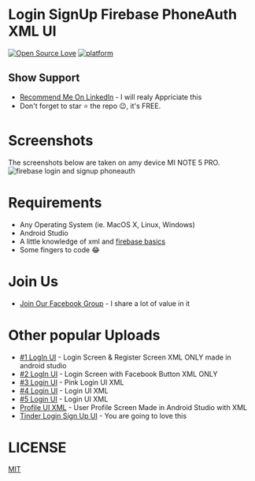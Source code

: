# Login SignUp Firebase PhoneAuth XML UI 

[![Open Source Love](https://badges.frapsoft.com/os/v1/open-source.svg?v=102)](https://github.com/ellerbrock/open-source-badge/)
[![platform](https://img.shields.io/badge/platform-Android-green.svg)](https://www.android.com)

## Show Support
* [Recommend Me On LinkedIn](https://www.linkedin.com/in/lamsanskar/) - I will realy Appriciate this
* Don't forget to star ⭐ the repo 😉, it's FREE.

# Screenshots
The screenshots below are taken on amy device MI NOTE 5 PRO.
![firebase login and signup phoneauth](https://user-images.githubusercontent.com/55942632/68074484-7251f500-fdc1-11e9-9482-7c5ba6eb3319.png)


# Requirements
- Any Operating System (ie. MacOS X, Linux, Windows)
- Android Studio
- A little knowledge of xml and [firebase basics](https://firebase.google.com/docs) 
- Some fingers to code 😂

# Join Us
* [Join Our Facebook Group](https://www.facebook.com/groups/519517995532897/) - I share a lot of value in it

# Other popular Uploads
* [#1 LogIn UI](https://github.com/theindianappguy/Android_XML_LOGIN_AND_REGISTER_UI_KIT_1) - Login Screen & Register Screen XML ONLY made in android studio
* [#2 LogIn UI](https://github.com/theindianappguy/Android_XML_LOGIN_UI_KIT_2) - Login Screen with Facebook Button XML ONLY
* [#3 Login UI](https://github.com/theindianappguy/Android_XML_LOGIN_UI_KIT_3) - Pink Login UI XML
* [#4 Login UI](https://github.com/theindianappguy/Android_XML_Login_UI_4) - Login UI XML
* [#5 Login UI](https://github.com/theindianappguy/Android_Xml_Login_UI_5) - Login UI XML
* [Profile UI XML](https://github.com/theindianappguy/SampleProfileUi) - User Profile Screen Made in Android Studio with XML 
* [Tinder Login Sign Up UI](https://github.com/theindianappguy/Tinder_Login_And_SignUp_UI_XML) - You are going to love this


# LICENSE
[MIT](./LICENSE.md)


